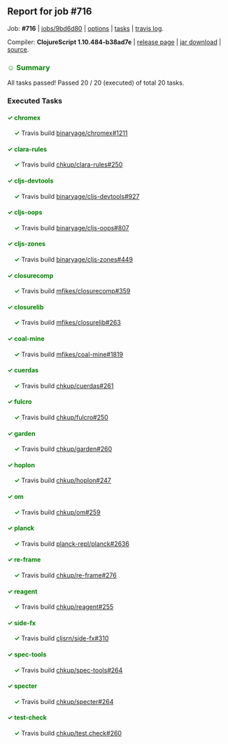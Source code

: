 ## Report for job #716

Job: **#716** | [jobs/9bd6d80](https://github.com/cljs-oss/canary/commit/9bd6d80c59f2a42b448c18e58fea7cbdeb5bd8f7) | [options](options.edn) | [tasks](tasks.edn) | [travis log](https://travis-ci.org/cljs-oss/canary/builds/464815508).

Compiler: **ClojureScript 1.10.484-b38ad7e** | [release page](https://github.com/cljs-oss/canary/releases/tag/r1.10.484-b38ad7e) | [jar download](https://github.com/cljs-oss/canary/releases/download/r1.10.484-b38ad7e/clojurescript-1.10.484-b38ad7e.jar) | [source](https://github.com/clojure/clojurescript/commit/b38ad7e6a5edcb901db96d44ef2b44357253bf31).

### <b style='color:green'>☺ Summary</b>

All tasks passed! Passed 20 / 20 (executed) of total 20 tasks.

### Executed Tasks

#### <b style='color:green'>&#x2713; chromex</b>
&nbsp;&nbsp;&nbsp;&nbsp;<b style='color:green'>&#x2713;</b> Travis build [binaryage/chromex#1211](https://travis-ci.org/binaryage/chromex/builds/464816202)<br>

#### <b style='color:green'>&#x2713; clara-rules</b>
&nbsp;&nbsp;&nbsp;&nbsp;<b style='color:green'>&#x2713;</b> Travis build [chkup/clara-rules#250](https://travis-ci.org/chkup/clara-rules/builds/464816213)<br>

#### <b style='color:green'>&#x2713; cljs-devtools</b>
&nbsp;&nbsp;&nbsp;&nbsp;<b style='color:green'>&#x2713;</b> Travis build [binaryage/cljs-devtools#927](https://travis-ci.org/binaryage/cljs-devtools/builds/464816215)<br>

#### <b style='color:green'>&#x2713; cljs-oops</b>
&nbsp;&nbsp;&nbsp;&nbsp;<b style='color:green'>&#x2713;</b> Travis build [binaryage/cljs-oops#807](https://travis-ci.org/binaryage/cljs-oops/builds/464816217)<br>

#### <b style='color:green'>&#x2713; cljs-zones</b>
&nbsp;&nbsp;&nbsp;&nbsp;<b style='color:green'>&#x2713;</b> Travis build [binaryage/cljs-zones#449](https://travis-ci.org/binaryage/cljs-zones/builds/464816226)<br>

#### <b style='color:green'>&#x2713; closurecomp</b>
&nbsp;&nbsp;&nbsp;&nbsp;<b style='color:green'>&#x2713;</b> Travis build [mfikes/closurecomp#359](https://travis-ci.org/mfikes/closurecomp/builds/464816228)<br>

#### <b style='color:green'>&#x2713; closurelib</b>
&nbsp;&nbsp;&nbsp;&nbsp;<b style='color:green'>&#x2713;</b> Travis build [mfikes/closurelib#263](https://travis-ci.org/mfikes/closurelib/builds/464816232)<br>

#### <b style='color:green'>&#x2713; coal-mine</b>
&nbsp;&nbsp;&nbsp;&nbsp;<b style='color:green'>&#x2713;</b> Travis build [mfikes/coal-mine#1819](https://travis-ci.org/mfikes/coal-mine/builds/464816238)<br>

#### <b style='color:green'>&#x2713; cuerdas</b>
&nbsp;&nbsp;&nbsp;&nbsp;<b style='color:green'>&#x2713;</b> Travis build [chkup/cuerdas#261](https://travis-ci.org/chkup/cuerdas/builds/464816244)<br>

#### <b style='color:green'>&#x2713; fulcro</b>
&nbsp;&nbsp;&nbsp;&nbsp;<b style='color:green'>&#x2713;</b> Travis build [chkup/fulcro#250](https://travis-ci.org/chkup/fulcro/builds/464816246)<br>

#### <b style='color:green'>&#x2713; garden</b>
&nbsp;&nbsp;&nbsp;&nbsp;<b style='color:green'>&#x2713;</b> Travis build [chkup/garden#260](https://travis-ci.org/chkup/garden/builds/464816248)<br>

#### <b style='color:green'>&#x2713; hoplon</b>
&nbsp;&nbsp;&nbsp;&nbsp;<b style='color:green'>&#x2713;</b> Travis build [chkup/hoplon#247](https://travis-ci.org/chkup/hoplon/builds/464816250)<br>

#### <b style='color:green'>&#x2713; om</b>
&nbsp;&nbsp;&nbsp;&nbsp;<b style='color:green'>&#x2713;</b> Travis build [chkup/om#259](https://travis-ci.org/chkup/om/builds/464816262)<br>

#### <b style='color:green'>&#x2713; planck</b>
&nbsp;&nbsp;&nbsp;&nbsp;<b style='color:green'>&#x2713;</b> Travis build [planck-repl/planck#2636](https://travis-ci.org/planck-repl/planck/builds/464816264)<br>

#### <b style='color:green'>&#x2713; re-frame</b>
&nbsp;&nbsp;&nbsp;&nbsp;<b style='color:green'>&#x2713;</b> Travis build [chkup/re-frame#276](https://travis-ci.org/chkup/re-frame/builds/464816273)<br>

#### <b style='color:green'>&#x2713; reagent</b>
&nbsp;&nbsp;&nbsp;&nbsp;<b style='color:green'>&#x2713;</b> Travis build [chkup/reagent#255](https://travis-ci.org/chkup/reagent/builds/464816281)<br>

#### <b style='color:green'>&#x2713; side-fx</b>
&nbsp;&nbsp;&nbsp;&nbsp;<b style='color:green'>&#x2713;</b> Travis build [cljsrn/side-fx#310](https://travis-ci.org/cljsrn/side-fx/builds/464816305)<br>

#### <b style='color:green'>&#x2713; spec-tools</b>
&nbsp;&nbsp;&nbsp;&nbsp;<b style='color:green'>&#x2713;</b> Travis build [chkup/spec-tools#264](https://travis-ci.org/chkup/spec-tools/builds/464816307)<br>

#### <b style='color:green'>&#x2713; specter</b>
&nbsp;&nbsp;&nbsp;&nbsp;<b style='color:green'>&#x2713;</b> Travis build [chkup/specter#264](https://travis-ci.org/chkup/specter/builds/464816342)<br>

#### <b style='color:green'>&#x2713; test-check</b>
&nbsp;&nbsp;&nbsp;&nbsp;<b style='color:green'>&#x2713;</b> Travis build [chkup/test.check#260](https://travis-ci.org/chkup/test.check/builds/464816382)<br>